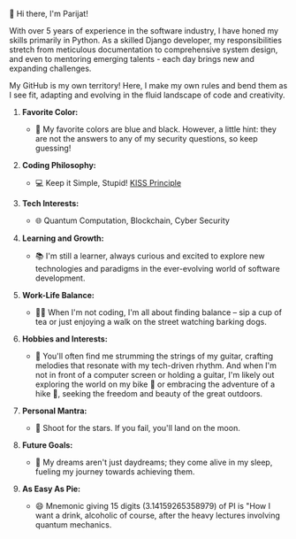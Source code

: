 👋 Hi there, I'm Parijat!

With over 5 years of experience in the software industry, I have honed my skills primarily in Python. As a skilled Django developer, my responsibilities stretch from meticulous documentation to comprehensive system design, and even to mentoring emerging talents - each day brings new and expanding challenges.

My GitHub is my own territory! Here, I make my own rules and bend them as I see fit, adapting and evolving in the fluid landscape of code and creativity.

1. **Favorite Color:**
   - 🎨 My favorite colors are blue and black. However, a little hint: they are not the answers to any of my security questions, so keep guessing!

2. **Coding Philosophy:**
   - 💻 Keep it Simple, Stupid! [KISS Principle](https://en.wikipedia.org/wiki/KISS_principle)

3. **Tech Interests:**
   - 🌐 Quantum Computation, Blockchain, Cyber Security

4. **Learning and Growth:**
   - 📚 I'm still a learner, always curious and excited to explore new technologies and paradigms in the ever-evolving world of software development.

5. **Work-Life Balance:**
   - 🧘‍♂️ When I'm not coding, I'm all about finding balance – sip a cup of tea or just enjoying a walk on the street watching barking dogs.

6. **Hobbies and Interests:**
   - 🎸 You'll often find me strumming the strings of my guitar, crafting melodies that resonate with my tech-driven rhythm. And when I'm not in front of a computer screen or holding a guitar, I'm likely out exploring the world on my bike 🚴 or embracing the adventure of a hike 🥾, seeking the freedom and beauty of the great outdoors.

7. **Personal Mantra:**
   - 🌟 Shoot for the stars. If you fail, you'll land on the moon.

8. **Future Goals:**
   - 🚀 My dreams aren't just daydreams; they come alive in my sleep, fueling my journey towards achieving them.

9. **As Easy As Pie:**
    - 😄 Mnemonic giving 15 digits (3.14159265358979) of PI is "How I want a drink, alcoholic of course, after the heavy lectures involving quantum mechanics.
    
